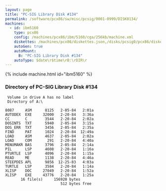```yaml
---
layout: page
title: "PC-SIG Library Disk #134"
permalink: /software/pcx86/sw/misc/pcsig/0001-0999/DISK0134/
machines:
  - id: ibm5160
    type: pcx86
    config: /machines/pcx86/ibm/5160/cga/256kb/machine.xml
    diskettes: /machines/pcx86/diskettes.json,/disks/pcsig0/pcx86/diskettes.json
    autoGen: true
    autoMount:
      B: "PC-SIG Library Disk #134"
    autoType: $date\r$time\rB:\rDIR\r
---
```


{% include machine.html id="ibm5160" %}

### Directory of PC-SIG Library Disk #134

     Volume in drive A has no label
     Directory of A:\

    8087     ASM      8125   2-05-84   2:01a
    AUTODEX  EXE     32000   2-20-84   3:36a
    CC       C        3544   2-20-84   2:02a
    DOSINTS  TXT      5940   2-05-84   3:15a
    DOS_ERR  TXT      3456   2-05-84   2:35a
    FIND     PAT      1024   2-20-84  12:49a
    LOAD     ASM      4637   2-05-84   2:02a
    LOAD     COM       291   2-20-84   4:40a
    MENUMAKR BAS      3796   2-05-84   2:14a
    PIL      LSP      4608   2-20-84   1:16a
    PTURTLE  LSP      4096   2-20-84   1:15a
    READ     ME       1138   2-20-84   4:46a
    STEEPDES APL      9856  12-25-83   4:03a
    TURTLE   LSP      3584   2-20-84   1:14a
    XLISP    DOC     27049   2-20-84   1:52a
    XLISP    EXE     43776   2-20-84   1:25a
           16 file(s)     156920 bytes
                             512 bytes free
